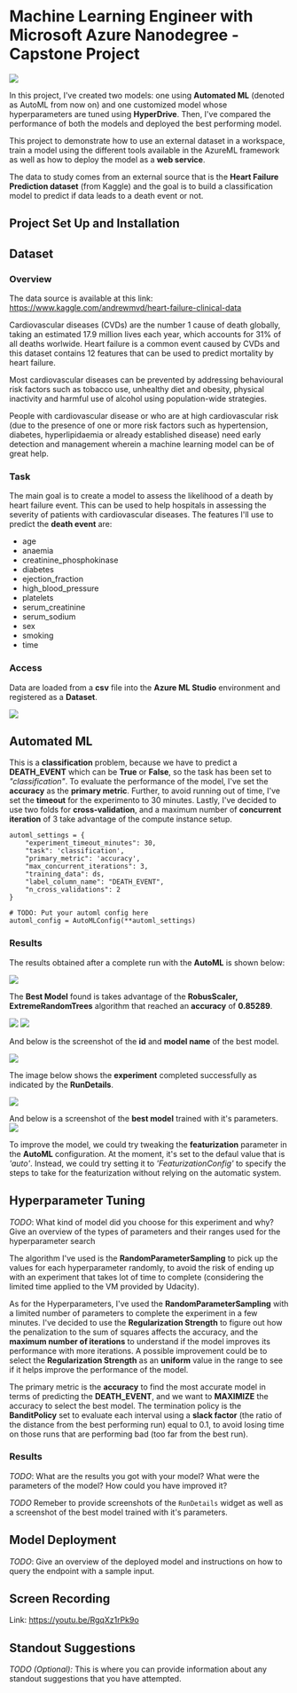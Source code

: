 # Machine Learning Engineer with Microsoft Azure Nanodegree - Capstone Project

![](/starter_file/Screenshots/capstone-diagram.png)

In this project, I've created two models: one using **Automated ML** (denoted as AutoML from now on) and one customized model whose hyperparameters are tuned using **HyperDrive**. Then, I've compared the performance of both the models and deployed the best performing model.

This project to demonstrate how to use an external dataset in a workspace, train a model using the different tools available in the AzureML framework as well as how to deploy the model as a **web service**.

The data to study comes from an external source that is the **Heart Failure Prediction dataset** (from Kaggle) and the goal is to build a classification model to predict if data leads to a death event or not.

## Project Set Up and Installation

## Dataset

### Overview

The data source is available at this link: https://www.kaggle.com/andrewmvd/heart-failure-clinical-data

Cardiovascular diseases (CVDs) are the number 1 cause of death globally, taking an estimated 17.9 million lives each year, which accounts for 31% of all deaths worlwide.
Heart failure is a common event caused by CVDs and this dataset contains 12 features that can be used to predict mortality by heart failure. 

Most cardiovascular diseases can be prevented by addressing behavioural risk factors such as tobacco use, unhealthy diet and obesity, physical inactivity and harmful use of alcohol using population-wide strategies.

People with cardiovascular disease or who are at high cardiovascular risk (due to the presence of one or more risk factors such as hypertension, diabetes, hyperlipidaemia or already established disease) need early detection and management wherein a machine learning model can be of great help.

### Task
The main goal is to create a model to assess the likelihood of a death by heart failure event. This can be used to help hospitals in assessing the severity of patients with cardiovascular diseases. The features I'll use to predict the **death event** are:
* age
* anaemia
* creatinine_phosphokinase
* diabetes
* ejection_fraction
* high_blood_pressure
* platelets
* serum_creatinine
* serum_sodium
* sex
* smoking
* time


### Access
Data are loaded from a **csv** file into the **Azure ML Studio** environment and registered as a **Dataset**.

![](/starter_file/Screenshots/dataset.png)

## Automated ML
This is a **classification** problem, because we have to predict a **DEATH_EVENT** which can be **True** or **False**, so the task has been set to *"classification"*. To evaluate the performance of the model, I've set the **accuracy** as the **primary metric**. Further, to avoid running out of time, I've set the **timeout** for the experimento to 30 minutes. Lastly, I've decided to use two folds for **cross-validation**, and a maximum number of **concurrent iteration** of 3 take advantage of the compute instance setup.

```
automl_settings = {
    "experiment_timeout_minutes": 30,
    "task": 'classification',
    "primary_metric": 'accuracy',
    "max_concurrent_iterations": 3,
    "training_data": ds,
    "label_column_name": "DEATH_EVENT",
    "n_cross_validations": 2
}

# TODO: Put your automl config here
automl_config = AutoMLConfig(**automl_settings)
```

### Results
The results obtained after a complete run with the **AutoML** is shown below:

![](/starter_file/Screenshots/AutoML_Child_Runs_UI.png)

The **Best Model** found is takes advantage of the **RobusScaler, ExtremeRandomTrees** algorithm that reached an **accuracy** of **0.85289**.

![](/starter_file/Screenshots/AutoML_Best_Run_Details_UI.png)
![](/starter_file/Screenshots/AutoML_Best_Run_Metrics_UI.png)

And below is the screenshot of the **id** and **model name** of the best model.

![](/starter_file/Screenshots/AutoML_Best_Run_Id_Log.png)

The image below shows the **experiment** completed successfully as indicated by the **RunDetails**.

![](/starter_file/Screenshots/AutoML_RunDetails_Complete.png)

And below is a screenshot of the **best model** trained with it's parameters.
![](/starter_file/Screenshots/AutoML_Best_Run_Parameters.png)

To improve the model, we could try tweaking the **featurization** parameter in the **AutoML** configuration. At the moment, it's set to the defaul value that is *'auto'*. Instead, we could try setting it to *'FeaturizationConfig'* to specify the steps to take for the featurization without relying on the automatic system.

## Hyperparameter Tuning
*TODO*: What kind of model did you choose for this experiment and why? Give an overview of the types of parameters and their ranges used for the hyperparameter search

The algorithm I've used is the **RandomParameterSampling** to pick up the values for each hyperparameter randomly, to avoid the risk of ending up with an experiment that takes lot of time to complete (considering the limited time applied to the VM provided by Udacity).

As for the Hyperparameters, I've used the **RandomParameterSampling** with a limited number of parameters to complete the experiment in a few minutes. I've decided to use the **Regularization Strength** to figure out how the penalization to the sum of squares affects the accuracy, and the **maximum number of iterations** to understand if the model improves its performance with more iterations. A possible improvement could be to select the **Regularization Strength** as an **uniform** value in the range to see if it helps improve the performance of the model.

The primary metric is the **accuracy** to find the most accurate model in terms of predicting the **DEATH_EVENT**, and we want to **MAXIMIZE** the accuracy to select the best model. The termination policy is the **BanditPolicy** set to evaluate each interval using a **slack factor** (the ratio of the distance from the best performing run) equal to 0.1, to avoid losing time on those runs that are performing bad (too far from the best run).

### Results
*TODO*: What are the results you got with your model? What were the parameters of the model? How could you have improved it?

*TODO* Remeber to provide screenshots of the `RunDetails` widget as well as a screenshot of the best model trained with it's parameters.

## Model Deployment
*TODO*: Give an overview of the deployed model and instructions on how to query the endpoint with a sample input.

## Screen Recording
Link: https://youtu.be/RgqXz1rPk9o

## Standout Suggestions
*TODO (Optional):* This is where you can provide information about any standout suggestions that you have attempted.
